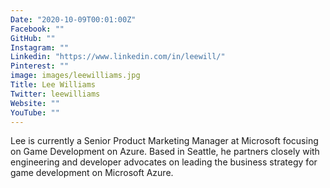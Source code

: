 ```yaml
---
Date: "2020-10-09T00:01:00Z"
Facebook: ""
GitHub: ""
Instagram: ""
Linkedin: "https://www.linkedin.com/in/leewill/"
Pinterest: ""
image: images/leewilliams.jpg
Title: Lee Williams
Twitter: leewilliams
Website: ""
YouTube: ""
---
```

Lee is currently a Senior Product Marketing Manager at Microsoft focusing on Game Development on Azure. Based in Seattle, he partners closely with engineering and developer advocates on leading the business strategy for game development on Microsoft Azure.